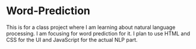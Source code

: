 # Word-Prediction
This is for a class project where I am learning about natural language processing. I am focusing for word prediction for it. I plan to use HTML and CSS for the UI and JavaScript for the actual NLP part.
